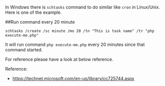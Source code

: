 In Windows there is `schtasks` command to do similar like `cron` in Linux/Unix. Here is one of the example.

##Run command every 20 minute

~~~
schtasks /create /sc minute /mo 20 /tn "This is task name" /tr "php execute-me.php"
~~~

It will run command `php execute-me.php` every 20 minutes since that command started.

For reference please have a look at below reference.

Reference:
- https://technet.microsoft.com/en-us/library/cc725744.aspx
